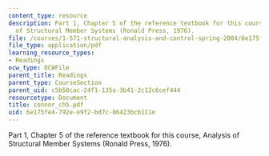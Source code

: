 ```yaml
---
content_type: resource
description: Part 1, Chapter 5 of the reference textbook for this course, Analysis
  of Structural Member Systems (Ronald Press, 1976).
file: /courses/1-571-structural-analysis-and-control-spring-2004/6e175fe4792ee9f2bd7c06423bcb111e_connor_ch5.pdf
file_type: application/pdf
learning_resource_types:
- Readings
ocw_type: OCWFile
parent_title: Readings
parent_type: CourseSection
parent_uid: c5b50cac-24f1-135a-3b41-2c12c6cef444
resourcetype: Document
title: connor_ch5.pdf
uid: 6e175fe4-792e-e9f2-bd7c-06423bcb111e
---
```

Part 1, Chapter 5 of the reference textbook for this course, Analysis of Structural Member Systems (Ronald Press, 1976).

